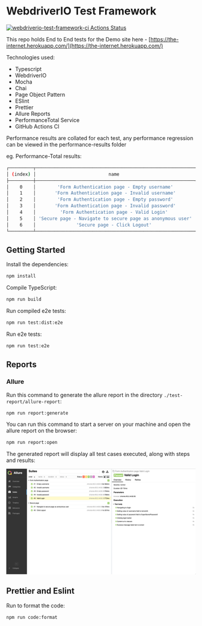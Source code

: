 # WebdriverIO Test Framework

[![webdriverio-test-framework-ci Actions Status](https://github.com/justinebateman/webdriverio-test-framework/workflows/webdriverio-test-framework-ci/badge.svg)](https://github.com/justinebateman/webdriverio-test-framework/actions)

This repo holds End to End tests for the Demo site here - [https://the-internet.herokuapp.com/](https://the-internet.herokuapp.com/)

Technologies used:

-   Typescript
-   WebdriverIO
-   Mocha
-   Chai
-   Page Object Pattern
-   ESlint
-   Prettier
-   Allure Reports
-   PerformanceTotal Service
-   GitHub Actions CI

Performance results are collated for each test, any performance regression can be viewed in the performance-results folder

eg.
Performance-Total results:

```bash
┌─────────┬───────────────────────────────────────────────────────────┬─────────────┬─────┬─────────┬──────────┬──────────┐
│ (index) │                           name                            │ averageTime │ sem │ repeats │ minValue │ maxValue │
├─────────┼───────────────────────────────────────────────────────────┼─────────────┼─────┼─────────┼──────────┼──────────┤
│    0    │        'Form Authentication page - Empty username'        │     655     │  5  │    7    │   639    │   681    │
│    1    │       'Form Authentication page - Invalid username'       │     550     │ 13  │    7    │   502    │   597    │
│    2    │        'Form Authentication page - Empty password'        │     535     │ 14  │    7    │   489    │   581    │
│    3    │       'Form Authentication page - Invalid password'       │     544     │  9  │    7    │   514    │   583    │
│    4    │         'Form Authentication page - Valid Login'          │     570     │ 16  │    3    │   542    │   596    │
│    5    │ 'Secure page - Navigate to secure page as anonymous user' │     304     │  0  │    1    │   304    │   304    │
│    6    │               'Secure page - Click Logout'                │     939     │  0  │    1    │   939    │   939    │
└─────────┴───────────────────────────────────────────────────────────┴─────────────┴─────┴─────────┴──────────┴──────────┘
```

## Getting Started

Install the dependencies:

```bash
npm install
```

Compile TypeScript:

```bash
npm run build
```

Run compiled e2e tests:

```bash
npm run test:dist:e2e
```

Run e2e tests:

```bash
npm run test:e2e
```

## Reports

### Allure

Run this command to generate the allure report in the directory `./test-report/allure-report`:

```bash
npm run report:generate
```

You can run this command to start a server on your machine and open the allure report on the browser:

```bash
npm run report:open
```

The generated report will display all test cases executed, along with steps and results:

![](samples/sample-allure-report.png)

## Prettier and Eslint

Run to format the code:

```bash
npm run code:format
```
